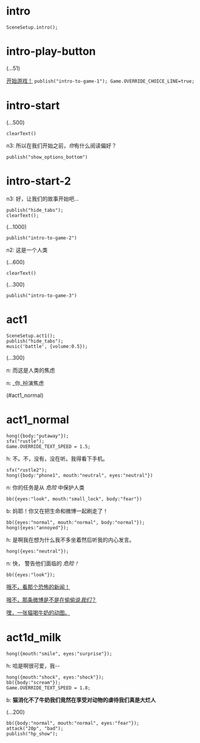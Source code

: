 # intro

`SceneSetup.intro();`

# intro-play-button

(...51)

[开始游戏！](#intro-start) `publish("intro-to-game-1"); Game.OVERRIDE_CHOICE_LINE=true;`

# intro-start

(...500)

`clearText()`

n3: 所以在我们开始之前，*你*有什么阅读偏好？

`publish("show_options_bottom")`

# intro-start-2

n3: 好，让我们的故事开始吧...

```
publish("hide_tabs");
clearText();
```

(...1000)

`publish("intro-to-game-2")`

n2: 这是一个人类

(...600)

`clearText()`

(...300)

`publish("intro-to-game-3")`

# act1

```
SceneSetup.act1();
publish("hide_tabs");
music('battle', {volume:0.5});
```

(...300)

n: 而这是人类的焦虑

n: _你_扮演焦虑

(#act1_normal)


# act1_normal

```
hong({body:"putaway"});
sfx("rustle");
Game.OVERRIDE_TEXT_SPEED = 1.5;
```

h: 不。不，没有，没在听。我得看下手机。

```
sfx("rustle2");
hong({body:"phone1", mouth:"neutral", eyes:"neutral"})
```

n: 你的任务是从 *危险* 中保护人类

`bb({eyes:"look", mouth:"small_lock", body:"fear"})`

b: 妈耶！你又在把生命和微博一起刷走了！

```
bb({eyes:"normal", mouth:"normal", body:"normal"});
hong({eyes:"annoyed"});
```

h: 是啊我在想为什么我不多坐着然后听我的内心发言。

`hong({eyes:"neutral"});`

n: 快， 警告他们面临的 *危险！*

```
bb({eyes:"look"});
```

[哦不，看那个恐怖的新闻！](#act1d_news)

[哦不，那条微博是不是在偷偷说*我们*？](#act1d_subtweet)

[嘿，一张猫喝牛奶的动图。](#act1d_milk)

# act1d_milk

`hong({mouth:"smile", eyes:"surprise"});`

h: 哈是啊很可爱，我--

```
hong({mouth:"shock", eyes:"shock"});
bb({body:"scream"});
Game.OVERRIDE_TEXT_SPEED = 1.8;
```

b: **猫消化不了牛奶我们竟然在享受对动物的虐待我们真是大烂人**

(...200)

```
bb({body:"normal", mouth:"normal", eyes:"fear"});
attack("20p", "bad");
publish("hp_show");
```
